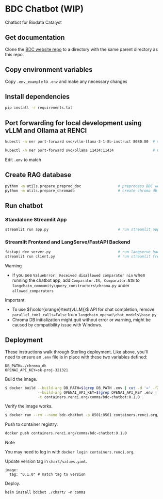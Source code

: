 # BDC Chatbot (WIP)

Chatbot for Biodata Catalyst

## Get documentation
Clone the [BDC website repo](https://github.com/stagecc/interim-bdc-website/tree/main) to a directory with the same parent directory as this repo.

## Copy environment variables
Copy `.env_example` to `.env` and make any necessary changes

## Install dependencies

```bash
pip install -r requirements.txt
```

## Port forwarding for local development using vLLM and Ollama at RENCI

```bash
kubectl -n ner port-forward svc/vllm-llama-3-1-8b-instruct 8080:80  # vLLM port-forward

kubectl -n ner port-forward svc/ollama 11434:11434                  # Ollama port-forward
```
Edit `.env` to match

## Create RAG database

```bash
python -m utils.prepare_preproc_doc                 # preprocess BDC website repo
python -m utils.prepare_chromadb                    # create chroma db
```

## Run chatbot
### Standalone Streamlit App
```bash
streamlit run app.py                                # run streamlit app
```

### Streamlit Frontend and LangServe/FastAPI Backend
```bash
fastapi dev server.py                               # run langserve backend
streamlit run client.py                             # run streamlit frontend
```

> [!WARNING]
>
> - If you see `ValueError: Received disallowed comparator nin` when running the chatbot app, add `Comparator.IN, Comparator.NIN` to `langchain_community\query_constructors\chroma.py` under `allowed_comparators`

> [!IMPORTANT]
>
> - To use ${\color{orange}\text{vLLM}}$ API for chat completion, remove `parallel_tool_calls=False` from `langchain_openai\chat_models\base.py`
> - Chroma DB initialization might quit without error or warning, might be caused by compatibility issue with Windows.

## Deployment

These instructions walk through Sterling deployment.
Like above, you'll need to ensure an `.env` file is in place with these two variables defined:
```
DB_PATH=./chroma_db
OPENAI_API_KEY=sk-proj-321321
```

Build the image.

```bash
$ docker build --build-arg DB_PATH=$(grep DB_PATH .env | cut -d '=' -f2) \
               --build-arg OPENAI_API_KEY=$(grep OPENAI_API_KEY .env | cut -d '=' -f2) \
               -t containers.renci.org/comms/bdc-chatbot:0.1.0 .

```

Verify the image works.

```bash
$ docker run --rm --name bdc-chatbot -p 8501:8501 containers.renci.org/comms/bdc-chatbot:0.1.0
```

Push to container registry.
```bash
docker push containers.renci.org/comms/bdc-chatbot:0.1.0
```

> [!NOTE]
> You may need to log in with `docker login containers.renci.org`.


Update version tag in `chart/values.yaml`.
```
image:
  tag: "0.1.0" # match tag to version
```

Deploy.
```
helm install bdcbot ./chart/ -n comms
```
